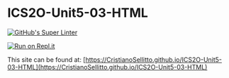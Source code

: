# ICS2O-Unit5-03-HTML

[![GitHub's Super Linter](https://github.com/CristianoSellitto/ICS2O-Unit5-03-HTML/workflows/GitHub's%20Super%20Linter/badge.svg)](https://github.com/CristianoSellitto/ICS2O-Unit5-03-HTML/actions)

[![Run on Repl.it](https://repl.it/badge/github/CristianoSellitto/ICS2O-Unit5-03-HTML)](https://repl.it/github/CristianoSellitto/ICS2O-Unit5-03-HTML)

This site can be found at: [https://CristianoSellitto.github.io/ICS2O-Unit5-03-HTML](https://CristianoSellitto.github.io/ICS2O-Unit5-03-HTML)
